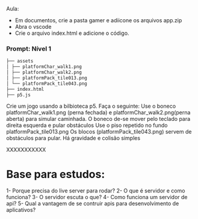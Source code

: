 Aula:

- Em documentos, crie a pasta gamer e adiicone os arquivos app.zip
- Abra o vscode
- Crie o arquivo index.html e adicione o código.

### Prompt: Nível 1

```bash
├── assets
│ ├── platformChar_walk1.png
│ ├── platformChar_walk2.png
│ ├── platformPack_tile013.png
│ └── platformPack_tile043.png
├── index.html
├── p5.js
```

Crie um jogo usando a bilbioteca p5.
Faça o seguinte:
Use o boneco platformChar_walk1.png (perna fechada) e platformChar_walk2.png(perna aberta) para simular caminhada. O boneco de-se mover pelo teclado para direita esquerda e pular obstáculos
Use o piso repetido no fundo platformPack_tile013.png
Os blocos (platformPack_tile043.png) servem de obstáculos para pular.
Há gravidade e colisão simples

XXXXXXXXXXX

# Base para estudos:

1- Porque precisa do live server para rodar?
2- O que é servidor e como funciona?
3- O servidor escuta o que?
4- Como funciona um servidor de api?
5- Qual a vantagem de se contruir apis para desenvolvimento de aplicativos?
